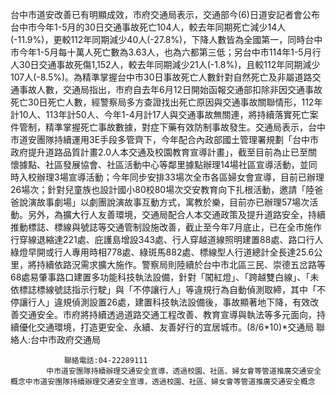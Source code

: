 台中市道安改善已有明顯成效，市府交通局表示，交通部今(6)日道安記者會公布台中市今年1-5月的30日交通事故死亡104人，較去年同期死亡減少14人(-11.9%)，更較112年同期減少40人(-27.8%)，下降人數皆為全國第一，同時台中市今年1-5月每十萬人死亡數為3.63人，也為六都第三低；另台中市114年1-5月行人30日交通事故死傷1,152人，較去年同期減少21人(-1.8%)，且較112年同期減少107人(-8.5%)。為精準掌握台中市30日事故死亡人數針對自然死亡及非屬道路交通事故人數，交通局指出，市府自去年6月12日開始函報交通部扣除非因交通事故死亡30日死亡人數，經警察局多方查證找出死亡原因與交通事故關聯情形，112年計10人、113年計50人、今年1-4月計17人與交通事故無關連，將持續落實死亡案件管制，精準掌握死亡事故數據，對症下藥有效防制事故發生。交通局表示，台中市道安團隊持續運用3E手段多管齊下，今年配合內政部國土管理署規劃「台中市政府提升道路品質計畫2.0人本交通及校園教育宣導計畫」，截至目前為止已至關懷據點、社區發展協會、社區活動中心等鄰里據點辦理14場社區宣導活動，並同時入校辦理3場宣導活動；今年同步安排33場次全市各區婦女會宣導，目前已辦理26場次；針對兒童族也設計國小80校80場次交安教育向下扎根活動，邀請「陸爸爸說演故事劇場」以劇團說演故事互動方式，寓教於樂，目前亦已辦理57場次活動。另外，為擴大行人友善環境，交通局配合人本交通政策及提升道路安全，持續推動標誌、標線與號誌等交通管制設施改善，截止至今年7月底止，已在全市施作行穿線退縮達221處、庇護島增設343處、行人穿越道線照明建置88處、路口行人綠燈早開或行人專用時相778處、綠斑馬882處、標線型人行道總計全長達25.6公里，將持續依路況需求擴大施作。警察局則陸續於台中市北區三民、崇德五岔路等68處易肇事路口建置多功能科技執法設備，針對「闖紅燈」、「跨越雙白線」、「未依標誌標線號誌指示行駛」與「不停讓行人」等違規行為自動偵測取締，其中「不停讓行人」違規偵測設置26處，建置科技執法設備後，事故顯著地下降，有效改善交通安全。市府將持續透過道路交通工程改善、教育宣導與執法等多元面向，持續優化交通環境，打造更安全、永續、友善好行的宜居城市。(8/6*10)*交通局
                聯絡人:台中市政府交通局  
            
                聯絡電話:04-22289111
            中市道安團隊持續辦理交通安全宣導，透過校園、社區、婦女會等管道推廣交通安全概念中市道安團隊持續辦理交通安全宣導，透過校園、社區、婦女會等管道推廣交通安全概念